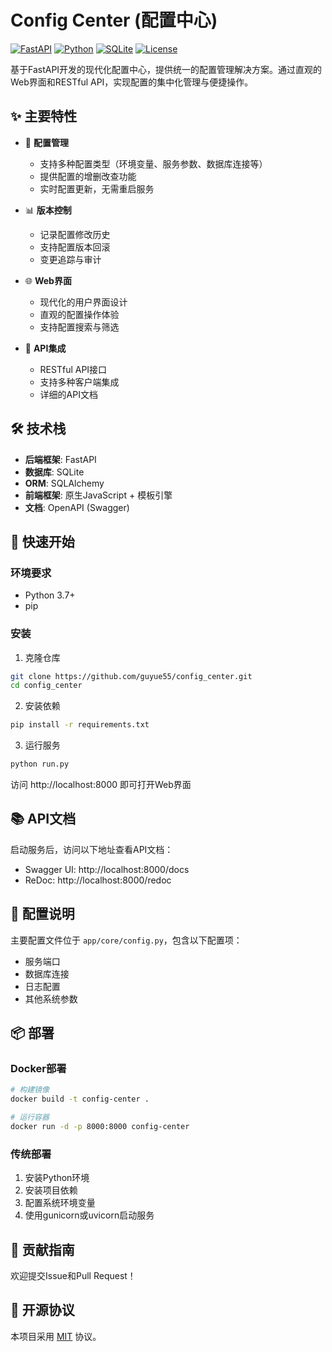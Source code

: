 # Config Center (配置中心)

[![FastAPI](https://img.shields.io/badge/FastAPI-0.68.0+-blue.svg)](https://fastapi.tiangolo.com)
[![Python](https://img.shields.io/badge/Python-3.7+-blue.svg)](https://www.python.org/)
[![SQLite](https://img.shields.io/badge/SQLite-3-blue.svg)](https://www.sqlite.org/)
[![License](https://img.shields.io/badge/license-MIT-green.svg)](LICENSE)

基于FastAPI开发的现代化配置中心，提供统一的配置管理解决方案。通过直观的Web界面和RESTful API，实现配置的集中化管理与便捷操作。

## ✨ 主要特性

- 🔄 **配置管理**
  - 支持多种配置类型（环境变量、服务参数、数据库连接等）
  - 提供配置的增删改查功能
  - 实时配置更新，无需重启服务

- 📊 **版本控制**
  - 记录配置修改历史
  - 支持配置版本回滚
  - 变更追踪与审计

- 🌐 **Web界面**
  - 现代化的用户界面设计
  - 直观的配置操作体验
  - 支持配置搜索与筛选

- 🔌 **API集成**
  - RESTful API接口
  - 支持多种客户端集成
  - 详细的API文档

## 🛠️ 技术栈

- **后端框架**: FastAPI
- **数据库**: SQLite
- **ORM**: SQLAlchemy
- **前端框架**: 原生JavaScript + 模板引擎
- **文档**: OpenAPI (Swagger)

## 🚀 快速开始

### 环境要求

- Python 3.7+
- pip

### 安装

1. 克隆仓库
```bash
git clone https://github.com/guyue55/config_center.git
cd config_center
```

2. 安装依赖
```bash
pip install -r requirements.txt
```

3. 运行服务
```bash
python run.py
```

访问 http://localhost:8000 即可打开Web界面

## 📚 API文档

启动服务后，访问以下地址查看API文档：

- Swagger UI: http://localhost:8000/docs
- ReDoc: http://localhost:8000/redoc

## 🔧 配置说明

主要配置文件位于 `app/core/config.py`，包含以下配置项：

- 服务端口
- 数据库连接
- 日志配置
- 其他系统参数

## 📦 部署

### Docker部署

```bash
# 构建镜像
docker build -t config-center .

# 运行容器
docker run -d -p 8000:8000 config-center
```

### 传统部署

1. 安装Python环境
2. 安装项目依赖
3. 配置系统环境变量
4. 使用gunicorn或uvicorn启动服务

## 🤝 贡献指南

欢迎提交Issue和Pull Request！

## 📄 开源协议

本项目采用 [MIT](LICENSE) 协议。